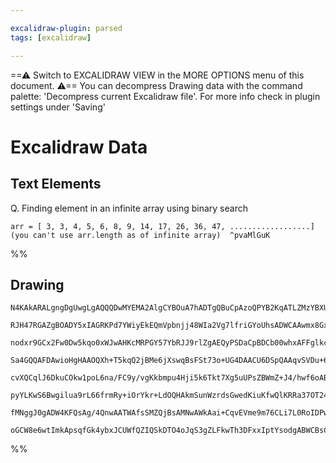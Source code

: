 ```yaml
---

excalidraw-plugin: parsed
tags: [excalidraw]

---
```

==⚠  Switch to EXCALIDRAW VIEW in the MORE OPTIONS menu of this document. ⚠== You can decompress Drawing data with the command palette: 'Decompress current Excalidraw file'. For more info check in plugin settings under 'Saving'


# Excalidraw Data

## Text Elements
Q. Finding element in an infinite array using binary search

    arr = [ 3, 3, 4, 5, 6, 8, 9, 14, 17, 26, 36, 47, ..................]
    (you can't use arr.length as of infinite array)  ^pvaMlGuK

%%
## Drawing
```compressed-json
N4KAkARALgngDgUwgLgAQQQDwMYEMA2AlgCYBOuA7hADTgQBuCpAzoQPYB2KqATLZMzYBXUtiRoIACyhQ4zZAHoFAc0JRJQgEYA6bGwC2CgF7N6hbEcK4OCtptbErHALRY8RMpWdx8Q1TdIEfARcZgRmBShcZQUebQBGAFZtHho6IIR9BA4oZm4AbXAwUDBSiBJuCDh6XABZfABxIQBpNNLIWERKqCwoNrLMbmceAHYR/jKYIfiAFgAOCcgKEnVu

RJH47RGAZgBOADY5xIAGRKPd7YWiyEkEQmVpbnjj48WIa2Vg7lfriGYoUhsADWCAAwmx8GxSJUAMTxBDw+H9SCaXDYIHKQFCDjEcGQ6ESAHWZhwXCBHLIiAAM0I+HwAGVYF8JIIPJT/oCQQB1FaSbh8X4c4EIRkwZnoVkVN5Yh4ccJ5NDxN5sUnYNRTRUvN6Y4RwACSxAVqHyAF03lTyFkDdwOEI6W9CDisJVcMdKVicXLmEbbfbBQgEMR+XMZtt

nodxr9GCx2Fw0Dw5kqo0xWJwAHKcMRPGY57YbRJJ9rlZgAEQyPSDaCpBDCb00whxAFFglkcj67fg3kI4MRcBWniMzqc9ttQ4O3kQOECbR2J2x0YHuNX8LXfj1MH0JABFbSoABijscHGUqAyragqEdqGsl44NI4agQ19I5BgqCErGPqE0jrJb7CZLYJIAA6HCgagEHPqQqAALzGqg2zUAhSEzEhiRIfsSELKguxIbMeHjLwmEIcRMyEdoFGUVR1GU

Sa4GQQAFDAwioHgHAAOQXh+T5kqQ2jBMe6jXswqBsFSt73o+UG4DAACU6DSpQAAqvSVDu+6Ho6J5ntkF5XjejqST00lvh+Wnfr+pD/iEoggWBHCQVBsHwYhyGoKhqDoagxHYbhqD4f5hE8MR2ykeRNERVRdEOYxzFCKx1ice+YRQfx2TKEJoSieJhmOlJvEyfJlJUpwUD0oQRjiLwPxFiVOR7rg+i0hqnlvOuUAAIJEMocboMEVJ9G80ZQOYBBdf

cvXQCqlJ6DkuCOkw1poL6na/FC9y/vgKkbmpu4Hji5k6Tkt7Xg5uUPsZBWmZ+J4/hwf6oABtmgfREG8c5+Rua5HleT5SF+QF8RBSFYVIZF4PaNFjlMSxbFJdxqUCRlkjCdlEl5ZdL6FQpvy4EIUBsAASuEFVVQCQgIBOC0ABJ3A8m7+SkiRFAAvuAZp0LgcBwIyfZVSUHS3FklS9qQ04TAwhAIBQABCaIYh6uIQlCsJUmr6v9BA2AiOSUB6j0+iM

pyYLKwS6Bwgilua9rL66frmRy+iOrYkr+LdOQHAkmSunWzrdsGwedKiuKfwQlKRRa37OT24bALCjyxCrPGEs27rMdG8KwdVaHbIp1HesG4TwiyvKTx57b0cGwA8qq6pPFqEep/7mR7qVDVNfgLXoY3+cx63OTlZV/I1ZATeV5k22dd1k39YNPcVwXmS86QnUvmwFC3LglaoCt5dpwbjY4h1a8byE2/vCfvsLzHx+AhQSnwNnitX/vLeWggRfirvE

fMNggJ0gADW4KFQsAg/4QnwAATWAfsSMZQjBsAMNwAWkAai+CqvEVme9m76CLi7L0RoIDPwlpiEgg8qo8BHhAUhxBGQIDgGsEhpASC1DYMQBAh9cCaGCNvZcq4yg0LxCrNAKCIAywhOfUgyhUQMR4EDJCcigryNQMcbQiRZKUmJsoO0ZJKhSJkTwbYrxeBGIUaYlRaiNFYPnrrDOIIa4jU4O2P0ZQLSNQ/tkdhzDjzIN+NkLhPDuDk0pr8bARAGF

oGCW8e6wtImkApsqfGk4ybxJCUWfQZIQSkDTO4oJqS3gZLFkwTh3DFxxIptYsodgABWCBsC5HpPdOArD2ElMCVWGsaTIBohGowJSiD8C+KLJ0bOYRgj1NjDND8BN9APy6MtWcvxIQLl4Z080gJDYZAmZwJcaylmhE6hMvpAyZx0lZuAFm/BqS0nCMgtmLMgA
```
%%